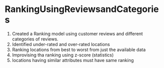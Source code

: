 # RankingUsingReviewsandCategories
1) Created a Ranking model using customer reviews and different categories of reviews. 
2) Identified under-rated and over-rated locations
3) Ranking locations from best to worst from just the available data
4) Improvising tha ranking using z-score (statistics)
5) locations having similar attributes must have same ranking
